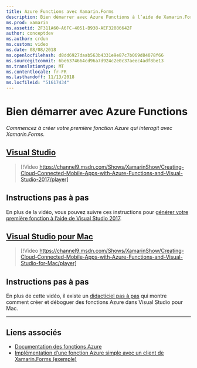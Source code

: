 ```yaml
---
title: Azure Functions avec Xamarin.Forms
description: Bien démarrer avec Azure Functions à l’aide de Xamarin.Forms.
ms.prod: xamarin
ms.assetid: 2F311A60-A6FC-4051-B938-AEF32086642F
author: conceptdev
ms.author: crdun
ms.custom: video
ms.date: 08/08/2018
ms.openlocfilehash: d8dd6927daab563b4331e9e87c7b069d84078f66
ms.sourcegitcommit: 6be6374664cd96a7d924c2e0c37aeec4adf8be13
ms.translationtype: MT
ms.contentlocale: fr-FR
ms.lasthandoff: 11/13/2018
ms.locfileid: "51617434"
---
```

# <a name="get-started-with-azure-functions"></a>Bien démarrer avec Azure Functions

_Commencez à créer votre première fonction Azure qui interagit avec Xamarin.Forms._

## <a name="visual-studiotabwindows"></a>[Visual Studio](#tab/windows)

> [!Video https://channel9.msdn.com/Shows/XamarinShow/Creating-Cloud-Connected-Mobile-Apps-with-Azure-Functions-and-Visual-Studio-2017/player]

## <a name="step-by-step-instructions"></a>Instructions pas à pas

En plus de la vidéo, vous pouvez suivre ces instructions pour [générer votre première fonction à l’aide de Visual Studio 2017](https://docs.microsoft.com/azure/azure-functions/functions-create-your-first-function-visual-studio).

## <a name="visual-studio-for-mactabmacos"></a>[Visual Studio pour Mac](#tab/macos)

> [!Video https://channel9.msdn.com/Shows/XamarinShow/Creating-Cloud-Connected-Mobile-Apps-with-Azure-Functions-and-Visual-Studio-for-Mac/player]

## <a name="step-by-step-instructions"></a>Instructions pas à pas

En plus de cette vidéo, il existe un [didacticiel pas à pas](https://docs.microsoft.com/visualstudio/mac/azure-functions-lab) qui montre comment créer et déboguer des fonctions Azure dans Visual Studio pour Mac.

-----

## <a name="related-links"></a>Liens associés

- [Documentation des fonctions Azure](https://docs.microsoft.com/azure/azure-functions/)
- [Implémentation d’une fonction Azure simple avec un client de Xamarin.Forms (exemple)](https://azure.microsoft.com/resources/samples/functions-xamarin-getting-started/)